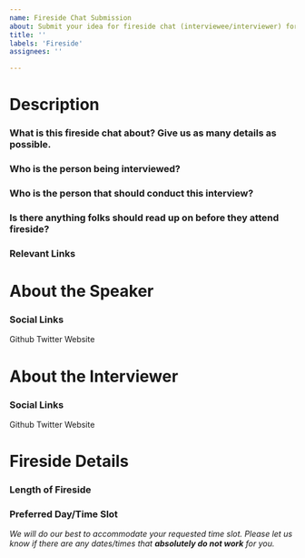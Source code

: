 ```yaml
---
name: Fireside Chat Submission
about: Submit your idea for fireside chat (interviewee/interviewer) for Nostriga!
title: ''
labels: 'Fireside'
assignees: ''

---
```


# Description
### What is this fireside chat about? Give us as many details as possible. 
### Who is the person being interviewed?
### Who is the person that should conduct this interview?
### Is there anything folks should read up on before they attend fireside?
### Relevant Links

# About the Speaker
### Social Links
Github 
Twitter
Website

# About the Interviewer
### Social Links
Github 
Twitter
Website

# Fireside Details
### Length of Fireside
### Preferred Day/Time Slot 
*We will do our best to accommodate your requested time slot. Please let us know if there are any dates/times that ***absolutely do not work*** for you.*
